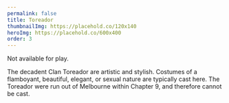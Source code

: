 ```yaml
---
permalink: false
title: Toreador
thumbnailImg: https://placehold.co/120x140
heroImg: https://placehold.co/600x400
order: 3
---
```


<p><span class="font-red">Not available for play.</span></p>
The decadent Clan Toreador are artistic and stylish. Costumes of a flamboyant, beautiful, elegant, or sexual nature are typically cast here. The Toreador were run out of Melbourne within Chapter 9, and therefore cannot be cast.
